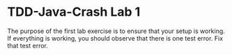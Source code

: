 # TDD-Java-Crash Lab 1

The purpose of the first lab exercise is to ensure that your setup is working.
If everything is working, you should observe that there is one test error.
Fix that test error.
